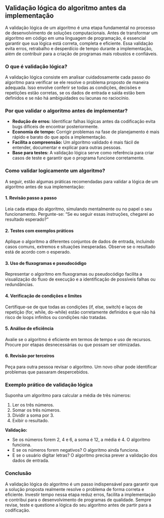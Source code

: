 
## Validação lógica do algoritmo antes da implementação

A validação lógica de um algoritmo é uma etapa fundamental no processo de desenvolvimento de soluções computacionais. Antes de transformar um algoritmo em código em uma linguagem de programação, é essencial garantir que sua lógica está correta, completa e eficiente. Essa validação evita erros, retrabalho e desperdício de tempo durante a implementação, além de contribuir para a criação de programas mais robustos e confiáveis.

### O que é validação lógica?

A validação lógica consiste em analisar cuidadosamente cada passo do algoritmo para verificar se ele resolve o problema proposto de maneira adequada. Isso envolve conferir se todas as condições, decisões e repetições estão corretas, se os dados de entrada e saída estão bem definidos e se não há ambiguidades ou lacunas no raciocínio.

### Por que validar o algoritmo antes de implementar?

- **Redução de erros:** Identificar falhas lógicas antes da codificação evita bugs difíceis de encontrar posteriormente.
- **Economia de tempo:** Corrigir problemas na fase de planejamento é mais rápido e barato do que após a implementação.
- **Facilita a compreensão:** Um algoritmo validado é mais fácil de entender, documentar e explicar para outras pessoas.
- **Base para testes:** A validação lógica serve como referência para criar casos de teste e garantir que o programa funcione corretamente.

### Como validar logicamente um algoritmo?

A seguir, estão algumas práticas recomendadas para validar a lógica de um algoritmo antes de sua implementação:

#### 1. **Revisão passo a passo**

Leia cada etapa do algoritmo, simulando mentalmente ou no papel o seu funcionamento. Pergunte-se: “Se eu seguir essas instruções, chegarei ao resultado esperado?”

#### 2. **Testes com exemplos práticos**

Aplique o algoritmo a diferentes conjuntos de dados de entrada, incluindo casos comuns, extremos e situações inesperadas. Observe se o resultado está de acordo com o esperado.

#### 3. **Uso de fluxogramas e pseudocódigo**

Representar o algoritmo em fluxogramas ou pseudocódigo facilita a visualização do fluxo de execução e a identificação de possíveis falhas ou redundâncias.

#### 4. **Verificação de condições e limites**

Certifique-se de que todas as condições (if, else, switch) e laços de repetição (for, while, do-while) estão corretamente definidos e que não há risco de loops infinitos ou condições não tratadas.

#### 5. **Análise de eficiência**

Avalie se o algoritmo é eficiente em termos de tempo e uso de recursos. Procure por etapas desnecessárias ou que possam ser otimizadas.

#### 6. **Revisão por terceiros**

Peça para outra pessoa revisar o algoritmo. Um novo olhar pode identificar problemas que passaram despercebidos.

### Exemplo prático de validação lógica

Suponha um algoritmo para calcular a média de três números:

1. Ler os três números.
2. Somar os três números.
3. Dividir a soma por 3.
4. Exibir o resultado.

**Validação:**
- Se os números forem 2, 4 e 6, a soma é 12, a média é 4. O algoritmo funciona.
- E se os números forem negativos? O algoritmo ainda funciona.
- E se o usuário digitar letras? O algoritmo precisa prever a validação dos dados de entrada.

### Conclusão

A validação lógica do algoritmo é um passo indispensável para garantir que a solução proposta realmente resolve o problema de forma correta e eficiente. Investir tempo nessa etapa reduz erros, facilita a implementação e contribui para o desenvolvimento de programas de qualidade. Sempre revise, teste e questione a lógica do seu algoritmo antes de partir para a codificação.
```

